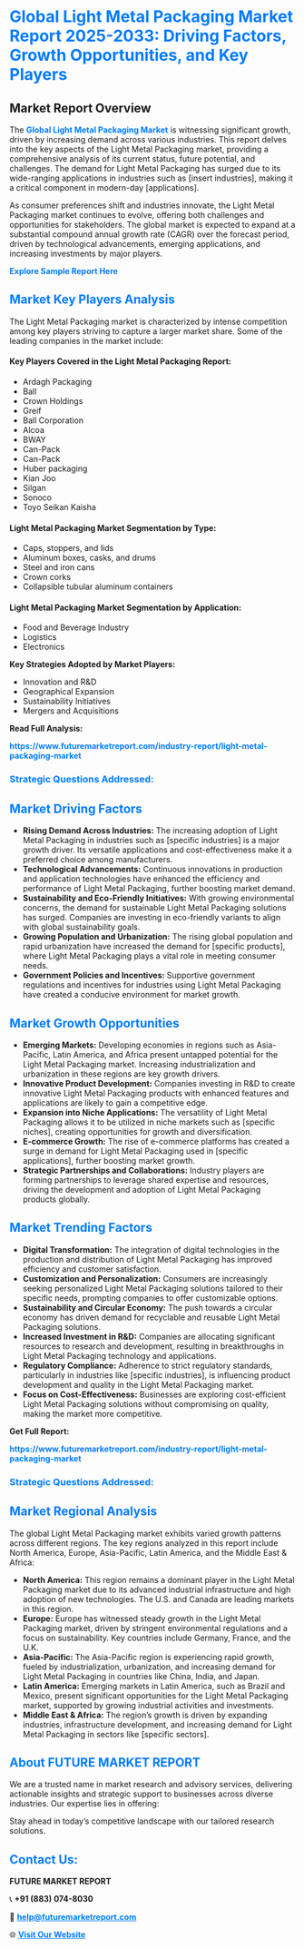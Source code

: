 <h1 style="color: #007BFF;">Global Light Metal Packaging Market Report 2025-2033: Driving Factors, Growth Opportunities, and Key Players</h1>

<section id="overview">
<h2>Market Report Overview</h2>
<p>The <a href="https://www.futuremarketreport.com/industry-report/light-metal-packaging-market" style="color: #007BFF; text-decoration: none;"><strong>Global Light Metal Packaging Market</strong></a> is witnessing significant growth, driven by increasing demand across various industries. This report delves into the key aspects of the Light Metal Packaging market, providing a comprehensive analysis of its current status, future potential, and challenges. The demand for Light Metal Packaging has surged due to its wide-ranging applications in industries such as [insert industries], making it a critical component in modern-day [applications].</p>
<p>As consumer preferences shift and industries innovate, the Light Metal Packaging market continues to evolve, offering both challenges and opportunities for stakeholders. The global market is expected to expand at a substantial compound annual growth rate (CAGR) over the forecast period, driven by technological advancements, emerging applications, and increasing investments by major players.</p>
</section>

<section id="overview">
<p><a href="https://www.futuremarketreport.com/request-sample/reportId=63587" style="color: #007BFF; text-decoration: none;"><strong>Explore Sample Report Here</strong></a></p>
</section>

<section id="key-players">
<h2 style="color: #007BFF;">Market Key Players Analysis</h2>
<p>The Light Metal Packaging market is characterized by intense competition among key players striving to capture a larger market share. Some of the leading companies in the market include:</p>
<h4>Key Players Covered in the Light Metal Packaging Report:</h4>
<ul><li>Ardagh Packaging</li><li>Ball</li><li>Crown Holdings</li><li>Greif</li><li>Ball Corporation</li><li>Alcoa</li><li>BWAY</li><li>Can-Pack</li><li>Can-Pack</li><li>Huber packaging</li><li>Kian Joo</li><li>Silgan</li><li>Sonoco</li><li>Toyo Seikan Kaisha</li></ul>
<h4>Light Metal Packaging Market Segmentation by Type:</h4>
<ul><li>Caps, stoppers, and lids</li><li>Aluminum boxes, casks, and drums</li><li>Steel and iron cans</li><li>Crown corks</li><li>Collapsible tubular aluminum containers</li></ul>

<h4>Light Metal Packaging Market Segmentation by Application:</h4>
<ul><li>Food and Beverage Industry</li><li>Logistics</li><li>Electronics</li></ul>
<p><strong>Key Strategies Adopted by Market Players:</strong></p>
<ul>
<li>Innovation and R&D</li>
<li>Geographical Expansion</li>
<li>Sustainability Initiatives</li>
<li>Mergers and Acquisitions</li>
</ul>
</section>

<section>
<p><strong>Read Full Analysis: </strong></p><a href="https://www.futuremarketreport.com/industry-report/light-metal-packaging-market" style="color: #007BFF; text-decoration: none;"><strong>https://www.futuremarketreport.com/industry-report/light-metal-packaging-market</strong></a>
<h3 style="color: #007BFF;">Strategic Questions Addressed:</h3>
</section>

<section id="driving-factors">
<h2 style="color: #007BFF;">Market Driving Factors</h2>
<ul>
<li><strong>Rising Demand Across Industries:</strong> The increasing adoption of Light Metal Packaging in industries such as [specific industries] is a major growth driver. Its versatile applications and cost-effectiveness make it a preferred choice among manufacturers.</li>
<li><strong>Technological Advancements:</strong> Continuous innovations in production and application technologies have enhanced the efficiency and performance of Light Metal Packaging, further boosting market demand.</li>
<li><strong>Sustainability and Eco-Friendly Initiatives:</strong> With growing environmental concerns, the demand for sustainable Light Metal Packaging solutions has surged. Companies are investing in eco-friendly variants to align with global sustainability goals.</li>
<li><strong>Growing Population and Urbanization:</strong> The rising global population and rapid urbanization have increased the demand for [specific products], where Light Metal Packaging plays a vital role in meeting consumer needs.</li>
<li><strong>Government Policies and Incentives:</strong> Supportive government regulations and incentives for industries using Light Metal Packaging have created a conducive environment for market growth.</li>
</ul>
</section>

<section id="growth-opportunities">
<h2 style="color: #007BFF;">Market Growth Opportunities</h2>
<ul>
<li><strong>Emerging Markets:</strong> Developing economies in regions such as Asia-Pacific, Latin America, and Africa present untapped potential for the Light Metal Packaging market. Increasing industrialization and urbanization in these regions are key growth drivers.</li>
<li><strong>Innovative Product Development:</strong> Companies investing in R&D to create innovative Light Metal Packaging products with enhanced features and applications are likely to gain a competitive edge.</li>
<li><strong>Expansion into Niche Applications:</strong> The versatility of Light Metal Packaging allows it to be utilized in niche markets such as [specific niches], creating opportunities for growth and diversification.</li>
<li><strong>E-commerce Growth:</strong> The rise of e-commerce platforms has created a surge in demand for Light Metal Packaging used in [specific applications], further boosting market growth.</li>
<li><strong>Strategic Partnerships and Collaborations:</strong> Industry players are forming partnerships to leverage shared expertise and resources, driving the development and adoption of Light Metal Packaging products globally.</li>
</ul>
</section>

<section id="trending-factors">
<h2 style="color: #007BFF;">Market Trending Factors</h2>
<ul>
<li><strong>Digital Transformation:</strong> The integration of digital technologies in the production and distribution of Light Metal Packaging has improved efficiency and customer satisfaction.</li>
<li><strong>Customization and Personalization:</strong> Consumers are increasingly seeking personalized Light Metal Packaging solutions tailored to their specific needs, prompting companies to offer customizable options.</li>
<li><strong>Sustainability and Circular Economy:</strong> The push towards a circular economy has driven demand for recyclable and reusable Light Metal Packaging solutions.</li>
<li><strong>Increased Investment in R&D:</strong> Companies are allocating significant resources to research and development, resulting in breakthroughs in Light Metal Packaging technology and applications.</li>
<li><strong>Regulatory Compliance:</strong> Adherence to strict regulatory standards, particularly in industries like [specific industries], is influencing product development and quality in the Light Metal Packaging market.</li>
<li><strong>Focus on Cost-Effectiveness:</strong> Businesses are exploring cost-efficient Light Metal Packaging solutions without compromising on quality, making the market more competitive.</li>
</ul>
</section>

<section>
<p><strong>Get Full Report: </strong></p><a href="https://www.futuremarketreport.com/industry-report/light-metal-packaging-market" style="color: #007BFF; text-decoration: none;"><strong>https://www.futuremarketreport.com/industry-report/light-metal-packaging-market</strong></a>
<h3 style="color: #007BFF;">Strategic Questions Addressed:</h3>
</section>


<section id="regional-analysis">
<h2 style="color: #007BFF;">Market Regional Analysis</h2>
<p>The global Light Metal Packaging market exhibits varied growth patterns across different regions. The key regions analyzed in this report include North America, Europe, Asia-Pacific, Latin America, and the Middle East & Africa:</p>
<ul>
<li><strong>North America:</strong> This region remains a dominant player in the Light Metal Packaging market due to its advanced industrial infrastructure and high adoption of new technologies. The U.S. and Canada are leading markets in this region.</li>
<li><strong>Europe:</strong> Europe has witnessed steady growth in the Light Metal Packaging market, driven by stringent environmental regulations and a focus on sustainability. Key countries include Germany, France, and the U.K.</li>
<li><strong>Asia-Pacific:</strong> The Asia-Pacific region is experiencing rapid growth, fueled by industrialization, urbanization, and increasing demand for Light Metal Packaging in countries like China, India, and Japan.</li>
<li><strong>Latin America:</strong> Emerging markets in Latin America, such as Brazil and Mexico, present significant opportunities for the Light Metal Packaging market, supported by growing industrial activities and investments.</li>
<li><strong>Middle East & Africa:</strong> The region’s growth is driven by expanding industries, infrastructure development, and increasing demand for Light Metal Packaging in sectors like [specific sectors].</li>
</ul>
</section>

<footer>
<h2 style="color: #007BFF;">About FUTURE MARKET REPORT</h2>
<p>We are a trusted name in market research and advisory services, delivering actionable insights and strategic support to businesses across diverse industries. Our expertise lies in offering:</p>

<p>Stay ahead in today’s competitive landscape with our tailored research solutions.</p>

<h2 style="color: #007BFF;">Contact Us:</h2>
<p><strong>FUTURE MARKET REPORT</strong></p>
<p>📞 <strong>+91 (883) 074-8030</strong></p>
<p>📧 <strong><a href="mailto:help@futuremarketreport.com" style="color: #007BFF;">help@futuremarketreport.com</a></strong></p>
<p>🌐 <strong><a href="https://www.futuremarketreport.com/" style="color: #007BFF;">Visit Our Website</a></strong></p>
</footer>